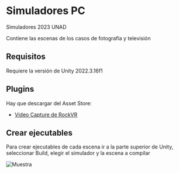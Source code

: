 
# Simuladores PC

Simuladores 2023 UNAD

Contiene las escenas de los casos de fotografía y televisión




## Requisitos

Requiere la versión de Unity 2022.3.16f1


## Plugins

Hay que descargar del Asset Store:

- [Video Capture de RockVR](https://assetstore.unity.com/packages/tools/video/video-capture-75653)
## Crear ejecutables

Para crear ejecutables de cada escena ir a la parte superior de Unity, seleccionar Build, elegir el simulador y la escena a compilar

![Muestra](https://github.com/user-attachments/assets/800e6d8d-a68c-4309-8f51-de614bc74f27)
